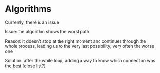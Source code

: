 # Algorithms

Currently, there is an issue

Issue: the algorithm shows the worst path

Reason: it doesn't stop at the right moment and continues through the whole process, leading us to the very last possibility, very often the worse one

Solution: after the while loop, adding a way to know which connection was the best [close list?]
